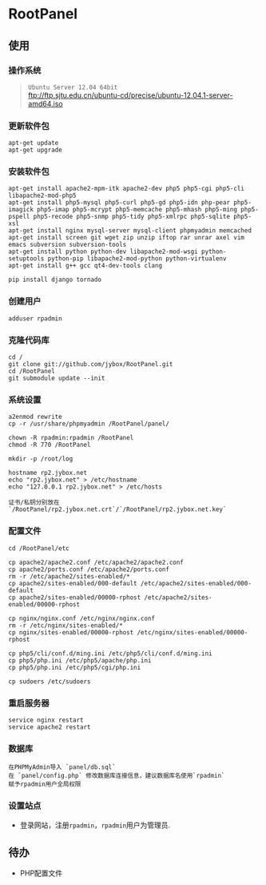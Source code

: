 # RootPanel
## 使用
### 操作系统

>`Ubuntu Server 12.04 64bit`  
>ftp://ftp.sjtu.edu.cn/ubuntu-cd/precise/ubuntu-12.04.1-server-amd64.iso

### 更新软件包

    apt-get update
    apt-get upgrade
    
### 安装软件包

    apt-get install apache2-mpm-itk apache2-dev php5 php5-cgi php5-cli libapache2-mod-php5
    apt-get install php5-mysql php5-curl php5-gd php5-idn php-pear php5-imagick php5-imap php5-mcrypt php5-memcache php5-mhash php5-ming php5-pspell php5-recode php5-snmp php5-tidy php5-xmlrpc php5-sqlite php5-xsl
    apt-get install nginx mysql-server mysql-client phpmyadmin memcached
    apt-get install screen git wget zip unzip iftop rar unrar axel vim emacs subversion subversion-tools
    apt-get install python python-dev libapache2-mod-wsgi python-setuptools python-pip libapache2-mod-python python-virtualenv
    apt-get install g++ gcc qt4-dev-tools clang
    
    pip install django tornado
    
### 创建用户

    adduser rpadmin

### 克隆代码库

    cd /
    git clone git://github.com/jybox/RootPanel.git
    cd /RootPanel
    git submodule update --init
    
### 系统设置

    a2enmod rewrite
    cp -r /usr/share/phpmyadmin /RootPanel/panel/
    
    chown -R rpadmin:rpadmin /RootPanel
    chmod -R 770 /RootPanel
  
    mkdir -p /root/log
    
    hostname rp2.jybox.net
    echo "rp2.jybox.net" > /etc/hostname
    echo "127.0.0.1 rp2.jybox.net" > /etc/hosts
    
    证书/私钥分别放在`/RootPanel/rp2.jybox.net.crt`/`/RootPanel/rp2.jybox.net.key`
    
### 配置文件

    cd /RootPanel/etc
    
    cp apache2/apache2.conf /etc/apache2/apache2.conf
    cp apache2/ports.conf /etc/apache2/ports.conf
    rm -r /etc/apache2/sites-enabled/*
    cp apache2/sites-enabled/000-default /etc/apache2/sites-enabled/000-default
    cp apache2/sites-enabled/00000-rphost /etc/apache2/sites-enabled/00000-rphost
    
    cp nginx/nginx.conf /etc/nginx/nginx.conf
    rm -r /etc/nginx/sites-enabled/*
    cp nginx/sites-enabled/00000-rphost /etc/nginx/sites-enabled/00000-rphost
    
    cp php5/cli/conf.d/ming.ini /etc/php5/cli/conf.d/ming.ini
    cp php5/php.ini /etc/php5/apache/php.ini
    cp php5/php.ini /etc/php5/cgi/php.ini

    cp sudoers /etc/sudoers
    
### 重启服务器

    service nginx restart
    service apache2 restart
    
### 数据库

    在PHPMyAdmin导入 `panel/db.sql`
    在 `panel/config.php` 修改数据库连接信息，建议数据库名使用`rpadmin`
    赋予rpadmin用户全局权限
    
### 设置站点

* 登录网站，注册`rpadmin`，`rpadmin`用户为管理员.

## 待办

* PHP配置文件

    

